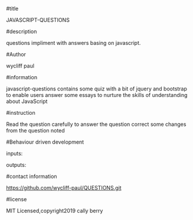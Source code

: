 #title

JAVASCRIPT-QUESTIONS

#description

questions impliment with answers basing on javascript.

#Author

wycliff paul

#information

javascript-questions contains some quiz with a bit of jquery and bootstrap to enable users answer some essays to nurture the skills of understanding about JavaScript

#instruction

Read the question carefully to answer the question
correct some changes from the question noted

#Behaviour driven development

inputs:










outputs:

#contact information

https://github.com/wycliff-paul/QUESTIONS.git

#license

MIT Licensed,copyright2019 cally berry
